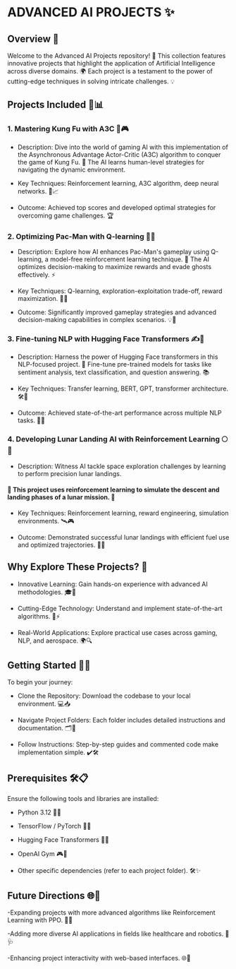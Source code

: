 # ADVANCED AI PROJECTS ✨

## Overview 🌟

Welcome to the Advanced AI Projects repository! 🚀 This collection features innovative projects that highlight the application of Artificial Intelligence across diverse domains. 🌍 Each project is a testament to the power of cutting-edge techniques in solving intricate challenges. 💡

## Projects Included 📂📊

### 1. Mastering Kung Fu with A3C 🥋🎮

- Description: Dive into the world of gaming AI with this implementation of the Asynchronous Advantage Actor-Critic (A3C) algorithm to conquer the game of Kung Fu. 🎯 The AI learns human-level strategies for navigating the dynamic environment.

- Key Techniques: Reinforcement learning, A3C algorithm, deep neural networks. 🧠📈

- Outcome: Achieved top scores and developed optimal strategies for overcoming game challenges. 🏆

### 2. Optimizing Pac-Man with Q-learning 👻🍒

- Description: Explore how AI enhances Pac-Man's gameplay using Q-learning, a model-free reinforcement learning technique. 🌟 The AI optimizes decision-making to maximize rewards and evade ghosts effectively. ⚡

- Key Techniques: Q-learning, exploration-exploitation trade-off, reward maximization. 🔄🧠

- Outcome: Significantly improved gameplay strategies and advanced decision-making capabilities in complex scenarios. 💡👾

### 3. Fine-tuning NLP with Hugging Face Transformers ✍️🤗

- Description: Harness the power of Hugging Face transformers in this NLP-focused project. 📝 Fine-tune pre-trained models for tasks like sentiment analysis, text classification, and question answering. 📚

- Key Techniques: Transfer learning, BERT, GPT, transformer architecture. 🛠️📖

- Outcome: Achieved state-of-the-art performance across multiple NLP tasks. 🎯🚀

### 4. Developing Lunar Landing AI with Reinforcement Learning 🌕🚀

- Description: Witness AI tackle space exploration challenges by learning to perform precision lunar landings. 

#### 🌌 This project uses reinforcement learning to simulate the descent and landing phases of a lunar mission. 🌠

- Key Techniques: Reinforcement learning, reward engineering, simulation environments. 🛰️🎮

- Outcome: Demonstrated successful lunar landings with efficient fuel use and optimized trajectories. 🌟🏅

## Why Explore These Projects? 🤔

- Innovative Learning: Gain hands-on experience with advanced AI methodologies. 🎓📘

- Cutting-Edge Technology: Understand and implement state-of-the-art algorithms. 🧠⚡

- Real-World Applications: Explore practical use cases across gaming, NLP, and aerospace. 🌍🔍

## Getting Started 🚀🔧

To begin your journey:

- Clone the Repository: Download the codebase to your local environment. 💻📥

- Navigate Project Folders: Each folder includes detailed instructions and documentation. 🗂️📜

- Follow Instructions: Step-by-step guides and commented code make implementation simple. ✔️🛠️

## Prerequisites 🛠️📋

Ensure the following tools and libraries are installed:

- Python 3.12 🐍📂

- TensorFlow / PyTorch 🔗🧠

- Hugging Face Transformers 🤗📖

- OpenAI Gym 🎮🔗

- Other specific dependencies (refer to each project folder). 🛠️✨

## Future Directions 🌐💭
-Expanding projects with more advanced algorithms like Reinforcement Learning with PPO. 🔄🧠

-Adding more diverse AI applications in fields like healthcare and robotics. 🤖🩺

-Enhancing project interactivity with web-based interfaces. 🌐📱

